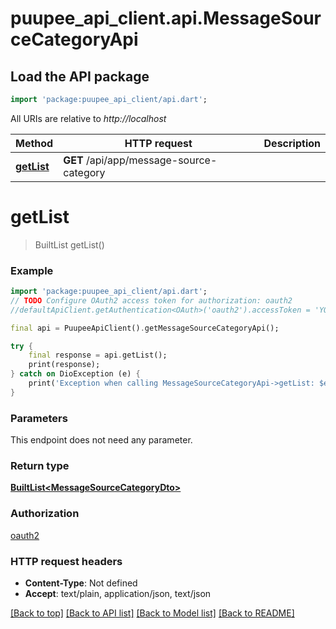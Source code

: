 # puupee_api_client.api.MessageSourceCategoryApi

## Load the API package
```dart
import 'package:puupee_api_client/api.dart';
```

All URIs are relative to *http://localhost*

Method | HTTP request | Description
------------- | ------------- | -------------
[**getList**](MessageSourceCategoryApi.md#getlist) | **GET** /api/app/message-source-category | 


# **getList**
> BuiltList<MessageSourceCategoryDto> getList()



### Example
```dart
import 'package:puupee_api_client/api.dart';
// TODO Configure OAuth2 access token for authorization: oauth2
//defaultApiClient.getAuthentication<OAuth>('oauth2').accessToken = 'YOUR_ACCESS_TOKEN';

final api = PuupeeApiClient().getMessageSourceCategoryApi();

try {
    final response = api.getList();
    print(response);
} catch on DioException (e) {
    print('Exception when calling MessageSourceCategoryApi->getList: $e\n');
}
```

### Parameters
This endpoint does not need any parameter.

### Return type

[**BuiltList&lt;MessageSourceCategoryDto&gt;**](MessageSourceCategoryDto.md)

### Authorization

[oauth2](../README.md#oauth2)

### HTTP request headers

 - **Content-Type**: Not defined
 - **Accept**: text/plain, application/json, text/json

[[Back to top]](#) [[Back to API list]](../README.md#documentation-for-api-endpoints) [[Back to Model list]](../README.md#documentation-for-models) [[Back to README]](../README.md)

